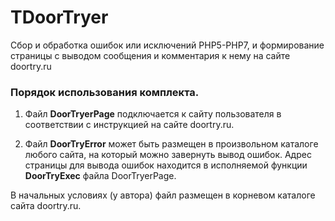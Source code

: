 # TDoorTryer
Сбор и обработка ошибок или исключений PHP5-PHP7, и формирование страницы с выводом сообщения и комментария к нему на сайте doortry.ru

### Порядок использования комплекта.

1. Файл **DoorTryerPage** подключается к сайту пользователя в соответствии с инструкцией на сайте doortry.ru.

2. Файл **DoorTryError** может быть размещен в произвольном каталоге любого сайта, на который можно завернуть вывод ошибок.
Адрес страницы для вывода ошибок находится в исполняемой функции **DoorTryExec** файла DoorTryerPage.

В начальных условиях (у автора) файл размещен в корневом каталоге сайта doortry.ru.